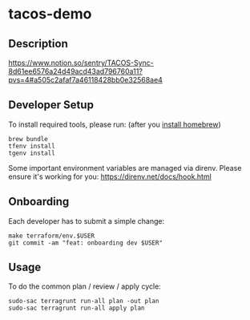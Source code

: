 # tacos-demo

## Description

<https://www.notion.so/sentry/TACOS-Sync-8d61ee6576a24d49acd43ad796760a11?pvs=4#a505c2afaf7a46118428bb0e32568ae4>

## Developer Setup

To install required tools, please run: (after you [install homebrew])

```
brew bundle
tfenv install
tgenv install
```

Some important environment variables are managed via direnv. Please ensure it's
working for you: https://direnv.net/docs/hook.html

## Onboarding

Each developer has to submit a simple change:

```
make terraform/env.$USER
git commit -am "feat: onboarding dev $USER"
```

## Usage

To do the common plan / review / apply cycle:

```
sudo-sac terragrunt run-all plan -out plan
sudo-sac terragrunt run-all apply plan
```

[install homebrew]: https://brew.sh/
